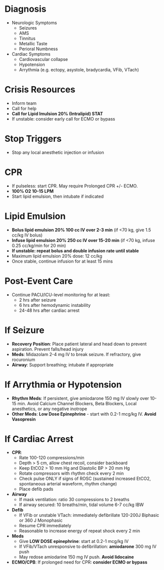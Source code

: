 # Diagnosis
* Neurologic Symptoms
    * Seizures
    * AMS
    * Tinnitus
    * Metallic Taste
    * Perioral Numbness
* Cardiac Symptoms
    * Cardiovascular collapse
    * Hypotension
    * Arrythmia (e.g. ectopy, asystole, bradycardia, VFib, VTach)

# Crisis Resources
* Inform team
* Call for help
* **Call for Lipid Imulsion 20% (Intralipid) STAT**
* If unstable: consider early call for ECMO or bypass

# Stop Triggers
* Stop any local anesthetic injection or infusion

# CPR
* If pulseless: start CPR. May require Prolonged CPR +/- ECMO.
* **100% O2 10-15 LPM**
* Start lipid emulsion, then intubate if indicated

# Lipid Emulsion
* **Bolus lipid emulsion 20% 100 cc IV over 2-3 min** (if <70 kg, give 1.5 cc/kg IV bolus)
* **Infuse lipid emulsion 20% 250 cc IV over 15-20 min** (if <70 kg, infuse 0.25 cc/kg/min for 20 min)
* **If unstable: repeat bolus and double infusion rate until stable**
* Maximum lipid emulsion 20% dose: 12 cc/kg
* Once stable, continue infusion for at least 15 mins

# Post-Event Care
* Continue PACU/ICU-level monitoring for at least:
    * 2 hrs after seizure
    * 6 hrs after hemodynamic instability
    * 24-48 hrs after cardiac arrest

# If Seizure
* **Recovery Position**: Place patient lateral and head down to prevent aspiration. Prevent falls/head injury
* **Meds**: Midazolam 2-4 mg IV to break seizure. If refractory, give rocuronium
* **Airway**: Support breathing; intubate if appropriate

# If Arrythmia or Hypotension
* **Rhythm Meds**: If persistent, give amiodarone 150 mg IV slowly over 10-15 min. Avoid Calcium Channel Blockers, Beta Blockers, Local anesthetics, or any negative inotrope
* **Other Meds**: **Low Dose Epinephrine** - start with 0.2-1 mcg/kg IV. **Avoid Vasopresin**

# If Cardiac Arrest
* **CPR**:
    * Rate 100-120 compressions/min
    * Depth > 5 cm, allow chest recoil, consider backboard
    * Keep EtCO2 > 10 mm Hg and Diastolic BP > 20 mm Hg
    * Rotate compressors with rhythm check every 2 min
    * Check pulse ONLY if signs of ROSC (sustained increased EtCO2, spontaneous arterial waveform, rhythm change)
    * Place defib pads
* **Airway**
    * If mask ventilation: ratio 30 compressions to 2 breaths
    * If airway secured: 10 breaths/min, tidal volume 6-7 cc/kg IBW
* **Defib**
    * If VFib or unstable VTach: immediately defibrillate 120-200J Biphasic or 360 J Monophasic
    * Resume CPR immediately
    * Reasonable to increase energy of repeat shock every 2 min
* **Meds**
    * Give **LOW DOSE epinephrine**: start at 0.2-1 mcg/kg IV
    * If VFib/VTach unresponsive to defibrillation: **amiodarone** 300 mg IV push
    * May redose amiodarine 150 mg IV push. **Avoid lidocaine**
* **ECMO/CPB**: If prolonged need for CPR: **consider ECMO or bypass**